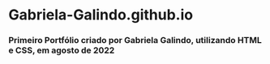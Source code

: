 # Gabriela-Galindo.github.io
### Primeiro Portfólio criado por Gabriela Galindo, utilizando HTML e CSS, em agosto de 2022
